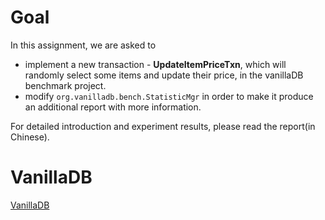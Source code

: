 # Goal
In this assignment, we are asked to
  - implement a new transaction - **UpdateItemPriceTxn**, which will randomly select some items and update their price, in the vanillaDB benchmark project.
  - modify `org.vanilladb.bench.StatisticMgr` in order to make it produce an additional report with more information.

For detailed introduction and experiment results, please read the report(in Chinese).

# VanillaDB
[VanillaDB](http://www.vanilladb.org/)


